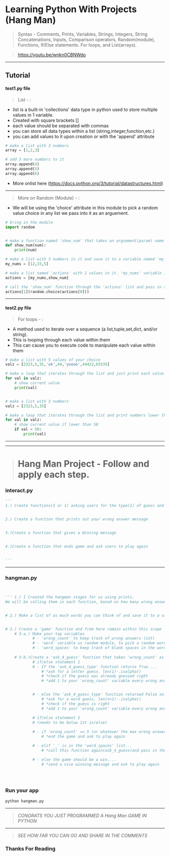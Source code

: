 # Learning Python With Projects (Hang Man) 
> Syntax - Comments, Prints, Variables, Strings, Integers, String Concatenations, Inputs, Comparison operators, Random(module), Functions, If/Else statements. For loops, and List(arrays).

> https://youtu.be/wnkn0CBNWdo

___

## Tutorial
	    
#### test1.py file

> List - :
* list is a built-in 'collections' data type in python used to store multiple values in 1 variable.
* Created with square brackets []
* each value should be separated with commas
* you can store all data types within a list (string,integer,function,etc.)
* you can add values to it upon creation or with the 'append' attribute

```python
# make a list with 3 numbers
array = [1,2,3]

# add 3 more numbers to it
array.append(4)
array.append(5)
array.append(6)


```

* More onlist here (https://docs.python.org/3/tutorial/datastructures.html)
___

> More on Random (Module) - :	
* We will be using the 'choice' attribute in this module to pick a random value choice in any list we pass into it as an arguement.

```python
# bring in the module
import random


# make a function named 'show_num' that takes an arguement(param) name 'num' and in this function, print num
def show_num(num):
	print(num)

# make a list with 3 numbers in it and save it to a variable named 'my_nums'
my_nums = [12,33,5]

# make a list named 'actions' with 2 values in it. 'my_nums' variable 1st and the'show_num' function 2nd . Remember to add the functions name alone and not the parameters ().
actions = [my_nums,show_num]

# call the 'show_num' function through the 'actions' list and pass in a random choice from the 'my_nums' list but used actions to reference the 'my_nums' list
actions[1](random.choice(actions[0]))
```
___

#### test2.py file

> For loops - :
* A method used to iterate over a sequence (a list,tuple,set,dict, and/or string). 
* This is looping through each value within them
* This can cause you to execute code to manipulate each value within them



```python
# make a list with 5 values of your choice
valz = [2323,5,35,'ok',44,'yoooo',44422,65535]

# make a loop that iterates through the list and just print each value
for val in valz:
	# show current value
	print(val)


# make a list with 3 numbers
valz = [2323,5,35]

# make a loop that iterates through the list and print numbers lower than 50
for val in valz:
	# show current value if lower than 50
	if val < 50:
		print(val)

```
___


___

> # Hang Man Project - Follow and apply each step.
  

### interact.py
```python
'''
1.) Create functions(3 or 1) asking users for the type(1) of guess and a letter(2) or word(3) guess


2.) Create a function that prints out your wrong answer message


3.)Create a function that gives a Winning message


4.)Create a function that ends game and ask users to play again


'''

```

___

### hangman.py

```python 


''' 1.) I Created the hangman stages for us using prints. 
We will be calling them in each function, based on how many wrong answers there are.'''


# 2.) Make a list of as much words you can think of and save it to a variable


# 3.) Create a 'game' function and from here ramain within this scope
	# 3-a.) Make your top variables 
			# - 'wrong_count' to keep track of wrong answers (int)
			# - 'word' variable us random module, to pick a random word from the word list (str)
			# - 'word_spaces' to keep track of blank spaces in the word the user will need to guess right (list of str)
	
	# 3-b.)Create a 'ask_4_guess' function that takes 'wrong_count' as the arguement/param.
			# if/else statement 1
			# - If the 'ask_4_guess_type' function returns True....
				# *ask for a letter guess. len(1)-.isalpha()
				# *check if the guess was already guessed right
				# *add 1 to your 'wrong_count' variable every wrong answer


			# - else the 'ask_4_guess_type' function returned False so....
				# *ask for a word guess. len(n>1)-.isalpha()
				# *check if the guess is right
				# *add 1 to your 'wrong_count' variable every wrong answer

			# if/else statement 2 
			# (needs to be below 1st is/else)
			
			# - if 'wrong_count' == 5 (or whatever the max wrong answers number is that you use)...
				# *end the game and ask to play again

			# - elif '_' is in the 'word_spaces' list...
				# *call this function again(ask_4_guess)and pass in the 'wrong_count' variable to keep count.

			# - else the game should be a win....
				# *send a nice winning message and ask to play again





```


### Run your app
```bash
python hangman.py
```
___


> *CONGRATS YOU JUST PROGRAMMED A Hang Man GAME IN PYTHON*
---
> *SEE HOW FAR YOU CAN GO AND SHARE IN THE COMMENTS*


### Thanks For Reading 
